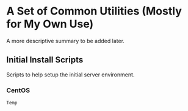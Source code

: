 # A Set of Common Utilities (Mostly for My Own Use)

A more descriptive summary to be added later.

## Initial Install Scripts

Scripts to help setup the initial server environment.

### CentOS

```markdown
Temp
```

